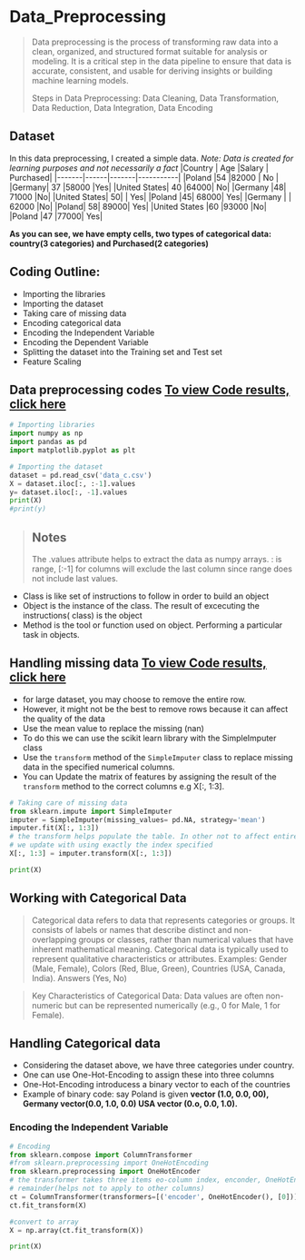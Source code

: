 # Data_Preprocessing
> Data preprocessing is the process of transforming raw data into a clean, organized, and structured format suitable for analysis or modeling. It is a critical step in the data pipeline to ensure that data is accurate, consistent, and usable for deriving insights or building machine learning models.
>
> Steps in Data Preprocessing: Data Cleaning, Data Transformation, Data Reduction, Data Integration, Data Encoding

## Dataset
In this data preprocessing, I created a simple data. _Note: Data is created for learning purposes and not necessarily a fact_
|Country | Age |Salary |	Purchased|
|-------|------|-------|-----------|
|Poland	|54	|82000	| No |
|Germany|	37	|58000	|Yes|
|United States|	40	|64000|	No|
|Germany |48|	71000	|No|
|United States|	50|	|	Yes|
|Poland	|45|	68000|	Yes|
|Germany	|  |	62000	|No|
|Poland|	58|	89000|	Yes|
|United States	|60	|93000	|No|
|Poland	|47	|77000|	Yes|

__As you can see, we have empty cells, two types of categorical data: country(3 categories) and Purchased(2 categories)__

## Coding Outline:
+ Importing the libraries
+ Importing the dataset
+ Taking care of missing data
+ Encoding categorical data
+ Encoding the Independent Variable
+ Encoding the Dependent Variable
+ Splitting the dataset into the Training set and Test set
+ Feature Scaling

## Data preprocessing codes [To view Code results, click here](https://colab.research.google.com/drive/18MtRgTVlMMmfHGTF_d-mPG2C13YofWaa#scrollTo=TpGqbS4TqkIR)
```python
# Importing libraries
import numpy as np
import pandas as pd
import matplotlib.pyplot as plt

```
```python
# Importing the dataset
dataset = pd.read_csv('data_c.csv')
X = dataset.iloc[:, :-1].values
y= dataset.iloc[:, -1].values
print(X)
#print(y)
```
> ## Notes
> The .values attribute helps to extract the data as numpy arrays.
> : is range, [:-1] for columns will exclude the last column since range does not include last values.
+ Class is like set of instructions to follow in order to build an object
+ Object is the instance of the class. The result of excecuting the instructions( class) is the object
+ Method is the tool or function used on object. Performing a particular task in objects.

## Handling missing data [To view Code results, click here](https://colab.research.google.com/drive/18MtRgTVlMMmfHGTF_d-mPG2C13YofWaa#scrollTo=TpGqbS4TqkIR)
+ for large dataset, you may choose to remove the entire row.
+ However, it might not be the best to remove rows because it can affect the quality of the data
+ Use the mean value to replace the missing (nan)
+ To do this we can use the scikit learn library with the SimpleImputer class
+  Use the `transform` method of the `SimpleImputer` class to replace missing data in the specified numerical columns.
+  You can Update the matrix of features by assigning the result of the `transform` method to the correct columns e.g X[:, 1:3].
  
```python
# Taking care of missing data
from sklearn.impute import SimpleImputer
imputer = SimpleImputer(missing_values= pd.NA, strategy='mean')
imputer.fit(X[:, 1:3])
# the transform helps populate the table. In other not to affect entire table
# we update with using exactly the index specified
X[:, 1:3] = imputer.transform(X[:, 1:3])

print(X)

```
## Working with Categorical Data
> Categorical data refers to data that represents categories or groups. It consists of labels or names that describe distinct and non-overlapping groups or classes, rather than numerical values that have inherent mathematical meaning. Categorical data is typically used to represent qualitative characteristics or attributes. Examples: Gender (Male, Female), Colors (Red, Blue, Green), Countries (USA, Canada, India). Answers (Yes, No)

> Key Characteristics of Categorical Data:
Data values are often non-numeric but can be represented numerically (e.g., 0 for Male, 1 for Female).

## Handling Categorical data
+ Considering the dataset above, we have three categories under country.
+ One can use One-Hot-Encoding to assign these into three columns
+ One-Hot-Encoding introducess a binary vector to each of the countries
+ Example of binary code: say Poland is given __vector (1.0, 0.0, 00), Germany vector(0.0, 1.0, 0.0) USA vector (0.o, 0.0, 1.0).__

### Encoding the Independent Variable
```python
# Encoding
from sklearn.compose import ColumnTransformer
#from sklearn.preprocessing import OneHotEncoding
from sklearn.preprocessing import OneHotEncoder
# the transformer takes three items eo-column index, enconder, OneHotEncoder, 
# remainder(helps not to apply to other columns)
ct = ColumnTransformer(transformers=[('encoder', OneHotEncoder(), [0])], remainder = 'passthrough')
ct.fit_transform(X)

#convert to array
X = np.array(ct.fit_transform(X))

print(X)
```


